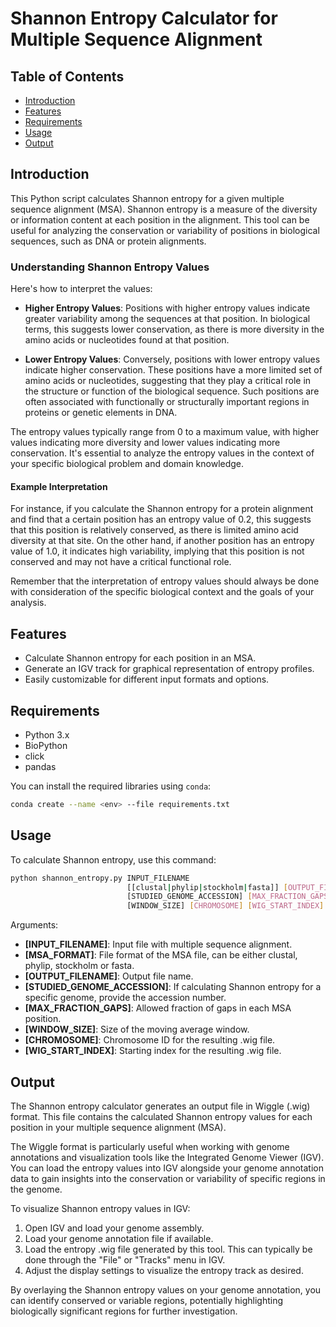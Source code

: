 # Shannon Entropy Calculator for Multiple Sequence Alignment

## Table of Contents

-   [Introduction](#introduction)
-   [Features](#features)
-   [Requirements](#requirements)
-   [Usage](#usage)
-   [Output](#output)

## Introduction

This Python script calculates Shannon entropy for a given multiple sequence alignment (MSA). Shannon entropy is a measure of the diversity or information content at each position in the alignment. This tool can be useful for analyzing the conservation or variability of positions in biological sequences, such as DNA or protein alignments.

### Understanding Shannon Entropy Values

Here's how to interpret the values:

-   **Higher Entropy Values**: Positions with higher entropy values indicate greater variability among the sequences at that position. In biological terms, this suggests lower conservation, as there is more diversity in the amino acids or nucleotides found at that position.

-   **Lower Entropy Values**: Conversely, positions with lower entropy values indicate higher conservation. These positions have a more limited set of amino acids or nucleotides, suggesting that they play a critical role in the structure or function of the biological sequence. Such positions are often associated with functionally or structurally important regions in proteins or genetic elements in DNA.

The entropy values typically range from 0 to a maximum value, with higher values indicating more diversity and lower values indicating more conservation. It's essential to analyze the entropy values in the context of your specific biological problem and domain knowledge.

#### Example Interpretation

For instance, if you calculate the Shannon entropy for a protein alignment and find that a certain position has an entropy value of 0.2, this suggests that this position is relatively conserved, as there is limited amino acid diversity at that site. On the other hand, if another position has an entropy value of 1.0, it indicates high variability, implying that this position is not conserved and may not have a critical functional role.

Remember that the interpretation of entropy values should always be done with consideration of the specific biological context and the goals of your analysis.

## Features

-   Calculate Shannon entropy for each position in an MSA.
-   Generate an IGV track for graphical representation of entropy profiles.
-   Easily customizable for different input formats and options.

## Requirements

-   Python 3.x
-   BioPython
-   click
-   pandas

You can install the required libraries using `conda`:

``` bash
conda create --name <env> --file requirements.txt
```

## Usage

To calculate Shannon entropy, use this command:

``` bash
python shannon_entropy.py INPUT_FILENAME
                          [[clustal|phylip|stockholm|fasta]] [OUTPUT_FILENAME]
                          [STUDIED_GENOME_ACCESSION] [MAX_FRACTION_GAPS]
                          [WINDOW_SIZE] [CHROMOSOME] [WIG_START_INDEX]
```

Arguments:
- **[INPUT_FILENAME]**: Input file with multiple sequence alignment.
- **[MSA_FORMAT]**: File format of the MSA file, can be either clustal, phylip, stockholm or fasta.
- **[OUTPUT_FILENAME]**: Output file name.
- **[STUDIED_GENOME_ACCESSION]**: If calculating Shannon entropy for a specific genome, provide the accession number.
- **[MAX_FRACTION_GAPS]**: Allowed fraction of gaps in each MSA position.
- **[WINDOW_SIZE]**: Size of the moving average window.
- **[CHROMOSOME]**: Chromosome ID for the resulting .wig file.
- **[WIG_START_INDEX]**: Starting index for the resulting .wig file.

## Output

The Shannon entropy calculator generates an output file in Wiggle (.wig) format. This file contains the calculated Shannon entropy values for each position in your multiple sequence alignment (MSA).

The Wiggle format is particularly useful when working with genome annotations and visualization tools like the Integrated Genome Viewer (IGV). You can load the entropy values into IGV alongside your genome annotation data to gain insights into the conservation or variability of specific regions in the genome.

To visualize Shannon entropy values in IGV:

1. Open IGV and load your genome assembly.
2. Load your genome annotation file if available.
3. Load the entropy .wig file generated by this tool. This can typically be done through the "File" or "Tracks" menu in IGV.
4. Adjust the display settings to visualize the entropy track as desired.

By overlaying the Shannon entropy values on your genome annotation, you can identify conserved or variable regions, potentially highlighting biologically significant regions for further investigation.



